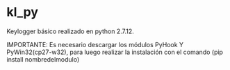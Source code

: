 # kl_py

Keylogger básico realizado en python 2.7.12.

IMPORTANTE: Es necesario descargar los módulos PyHook Y PyWin32(cp27-w32),  para luego realizar la instalación con el comando (pip install nombredelmodulo)


